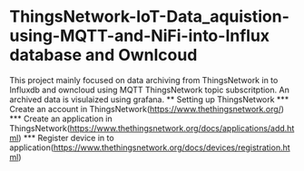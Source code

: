 # ThingsNetwork-IoT-Data_aquistion-using-MQTT-and-NiFi-into-Influx database and Ownlcoud

This project mainly focused on data archiving from ThingsNetwork in to Influxdb  and owncloud using MQTT ThingsNetwork topic subscritption.
An archived data is visulaized using grafana.
** Setting up ThingsNetwork
*** Create an account in ThingsNetwork(https://www.thethingsnetwork.org/)
*** Create an application in ThingsNetwork(https://www.thethingsnetwork.org/docs/applications/add.html)
*** Register device in to application(https://www.thethingsnetwork.org/docs/devices/registration.html)


